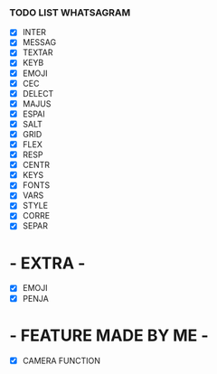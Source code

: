 ### TODO LIST WHATSAGRAM

- [x] INTER
- [x] MESSAG
- [x] TEXTAR
- [x] KEYB
- [x] EMOJI
- [x] CEC
- [x] DELECT
- [x] MAJUS
- [x] ESPAI
- [x] SALT
- [x] GRID
- [x] FLEX
- [x] RESP
- [x] CENTR
- [x] KEYS
- [x] FONTS
- [x] VARS
- [x] STYLE
- [x] CORRE
- [x] SEPAR
# - EXTRA -
- [x] EMOJI
- [x] PENJA
# - FEATURE MADE BY ME -
- [x] CAMERA FUNCTION
